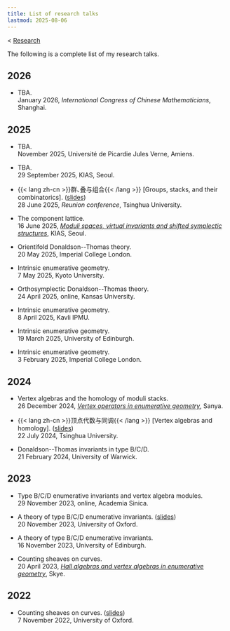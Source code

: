 ```yaml
---
title: List of research talks
lastmod: 2025-08-06
---
```


< [Research](/research)

The following is a complete list of my research talks.

## 2026

- TBA.\
  January 2026, _International Congress of Chinese Mathematicians_, Shanghai.

## 2025

- TBA.\
  November 2025, Université de Picardie Jules Verne, Amiens.

- TBA.\
  29 September 2025, KIAS, Seoul.

- {{< lang zh-cn >}}群､叠与组合{{< /lang >}}
  \[Groups, stacks, and their combinatorics\].
  ([slides](/pdf/20250628-tsinghua.pdf))\
  28 June 2025, _Reunion conference_, Tsinghua University.

- The component lattice.\
  16 June 2025, [_Moduli spaces, virtual invariants and shifted symplectic structures_](http://events.kias.re.kr/h/WMV25/), KIAS, Seoul.

- Orientifold Donaldson--Thomas theory.\
  20 May 2025, Imperial College London.

- Intrinsic enumerative geometry.\
  7 May 2025, Kyoto University.

- Orthosymplectic Donaldson--Thomas theory.\
  24 April 2025, online, Kansas University.

- Intrinsic enumerative geometry.\
  8 April 2025, Kavli IPMU.

- Intrinsic enumerative geometry.\
  19 March 2025, University of Edinburgh.

- Intrinsic enumerative geometry.\
  3 February 2025, Imperial College London.

## 2024

- Vertex algebras and the homology of moduli stacks.\
  26 December 2024, [_Vertex operators in enumerative geometry_](https://www.tsimf.cn/meeting/detail?id=389), Sanya.

- {{< lang zh-cn >}}顶点代数与同调{{< /lang >}}
  \[Vertex algebras and homology\].
  ([slides](/pdf/20240722-tsinghua.pdf))\
  22 July 2024, Tsinghua University.

- Donaldson--Thomas invariants in type B/C/D.\
  21 February 2024, University of Warwick.

## 2023

- Type B/C/D enumerative invariants and vertex algebra modules.\
  29 November 2023, online, Academia Sinica.

- A theory of type B/C/D enumerative invariants.
  ([slides](/pdf/20231120-self-dual.pdf))\
  20 November 2023, University of Oxford.

- A theory of type B/C/D enumerative invariants.\
  16 November 2023, University of Edinburgh.

- Counting sheaves on curves.\
  20 April 2023, [_Hall algebras and vertex algebras in enumerative geometry_](https://www.maths.ed.ac.uk/~lhenneca/Skye2023.html), Skye.

## 2022

- Counting sheaves on curves.
  ([slides](/pdf/20221107-curves.pdf))\
  7 November 2022, University of Oxford.

